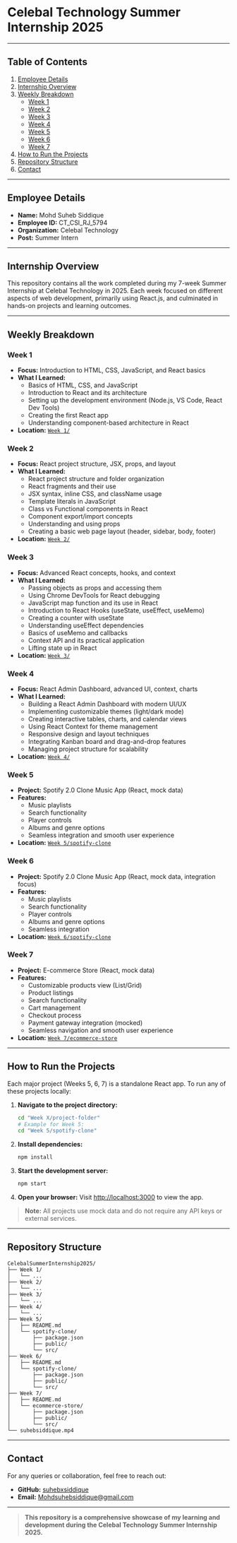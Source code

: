 # Celebal Technology Summer Internship 2025

---

## Table of Contents
1. [Employee Details](#employee-details)
2. [Internship Overview](#internship-overview)
3. [Weekly Breakdown](#weekly-breakdown)
    - [Week 1](#week-1)
    - [Week 2](#week-2)
    - [Week 3](#week-3)
    - [Week 4](#week-4)
    - [Week 5](#week-5)
    - [Week 6](#week-6)
    - [Week 7](#week-7)
4. [How to Run the Projects](#how-to-run-the-projects)
5. [Repository Structure](#repository-structure)
6. [Contact](#contact)

---

## Employee Details

- **Name:** Mohd Suheb Siddique
- **Employee ID:** CT_CSI_RJ_5794
- **Organization:** Celebal Technology
- **Post:** Summer Intern

---

## Internship Overview

This repository contains all the work completed during my 7-week Summer Internship at Celebal Technology in 2025. Each week focused on different aspects of web development, primarily using React.js, and culminated in hands-on projects and learning outcomes.

---

## Weekly Breakdown

### Week 1
- **Focus:** Introduction to HTML, CSS, JavaScript, and React basics
- **What I Learned:**
  - Basics of HTML, CSS, and JavaScript
  - Introduction to React and its architecture
  - Setting up the development environment (Node.js, VS Code, React Dev Tools)
  - Creating the first React app
  - Understanding component-based architecture in React
- **Location:** [`Week 1/`](./Week%201)

### Week 2
- **Focus:** React project structure, JSX, props, and layout
- **What I Learned:**
  - React project structure and folder organization
  - React fragments and their use
  - JSX syntax, inline CSS, and className usage
  - Template literals in JavaScript
  - Class vs Functional components in React
  - Component export/import concepts
  - Understanding and using props
  - Creating a basic web page layout (header, sidebar, body, footer)
- **Location:** [`Week 2/`](./Week%202)

### Week 3
- **Focus:** Advanced React concepts, hooks, and context
- **What I Learned:**
  - Passing objects as props and accessing them
  - Using Chrome DevTools for React debugging
  - JavaScript map function and its use in React
  - Introduction to React Hooks (useState, useEffect, useMemo)
  - Creating a counter with useState
  - Understanding useEffect dependencies
  - Basics of useMemo and callbacks
  - Context API and its practical application
  - Lifting state up in React
- **Location:** [`Week 3/`](./Week%203)

### Week 4
- **Focus:** React Admin Dashboard, advanced UI, context, charts
- **What I Learned:**
  - Building a React Admin Dashboard with modern UI/UX
  - Implementing customizable themes (light/dark mode)
  - Creating interactive tables, charts, and calendar views
  - Using React Context for theme management
  - Responsive design and layout techniques
  - Integrating Kanban board and drag-and-drop features
  - Managing project structure for scalability
- **Location:** [`Week 4/`](./Week%204)

### Week 5
- **Project:** Spotify 2.0 Clone Music App (React, mock data)
- **Features:**
  - Music playlists
  - Search functionality
  - Player controls
  - Albums and genre options
  - Seamless integration and smooth user experience
- **Location:** [`Week 5/spotify-clone`](./Week%205/spotify-clone)

### Week 6
- **Project:** Spotify 2.0 Clone Music App (React, mock data, integration focus)
- **Features:**
  - Music playlists
  - Search functionality
  - Player controls
  - Albums and genre options
  - Seamless integration
- **Location:** [`Week 6/spotify-clone`](./Week%206/spotify-clone)

### Week 7
- **Project:** E-commerce Store (React, mock data)
- **Features:**
  - Customizable products view (List/Grid)
  - Product listings
  - Search functionality
  - Cart management
  - Checkout process
  - Payment gateway integration (mocked)
  - Seamless navigation and smooth user experience
- **Location:** [`Week 7/ecommerce-store`](./Week%207/ecommerce-store)

---

## How to Run the Projects

Each major project (Weeks 5, 6, 7) is a standalone React app. To run any of these projects locally:

1. **Navigate to the project directory:**
   ```sh
   cd "Week X/project-folder"
   # Example for Week 5:
   cd "Week 5/spotify-clone"
   ```
2. **Install dependencies:**
   ```sh
   npm install
   ```
3. **Start the development server:**
   ```sh
   npm start
   ```
4. **Open your browser:**
   Visit [http://localhost:3000](http://localhost:3000) to view the app.

> **Note:** All projects use mock data and do not require any API keys or external services.

---

## Repository Structure

```
CelebalSummerInternship2025/
├── Week 1/
│   └── ...
├── Week 2/
│   └── ...
├── Week 3/
│   └── ...
├── Week 4/
│   └── ...
├── Week 5/
│   ├── README.md
│   └── spotify-clone/
│       ├── package.json
│       ├── public/
│       └── src/
├── Week 6/
│   ├── README.md
│   └── spotify-clone/
│       ├── package.json
│       ├── public/
│       └── src/
├── Week 7/
│   ├── README.md
│   └── ecommerce-store/
│       ├── package.json
│       ├── public/
│       └── src/
└── suhebsiddique.mp4
```

---

## Contact

For any queries or collaboration, feel free to reach out:
- **GitHub:** [suhebxsiddique](https://github.com/suhebxsiddique)
- **Email:** Mohdsuhebsiddique@gmail.com

---

> **This repository is a comprehensive showcase of my learning and development during the Celebal Technology Summer Internship 2025.** 
